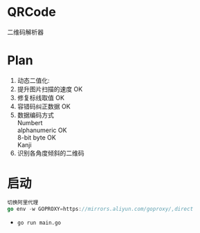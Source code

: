 # QRCode

二维码解析器

# Plan

1. 动态二值化:
2. 提升图片扫描的速度 OK
3. 修复标线取值 OK
4. 容错码纠正数据 OK
5. 数据编码方式
<br/>Numbert
<br/>alphanumeric OK
<br/>8-bit byte OK
<br/>Kanji
6. 识别各角度倾斜的二维码

# 启动

```go
切换阿里代理
go env -w GOPROXY=https://mirrors.aliyun.com/goproxy/,direct
```

- `go run main.go`
